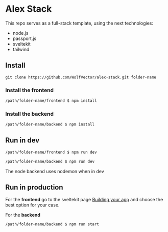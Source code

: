# Alex Stack

This repo serves as a full-stack template, using the next technologies:

- node.js
- passport.js
- sveltekit
- tailwind

## Install

`git clone https://github.com/WolfVector/alex-stack.git folder-name`

### Install the frontend

```bash
/path/folder-name/frontend $ npm install   
```

### Install the backend

```bash
/path/folder-name/backend $ npm install
```

## Run in dev

```bash
/path/folder-name/frontend $ npm run dev   
```

```bash
/path/folder-name/backend $ npm run dev   
```

The node backend uses nodemon when in dev

## Run in production

For the **frontend** go to the sveltekit page <a href="https://kit.svelte.dev/docs/building-your-app">Building your app</a> and choose the best option for your case.

For the **backend**

```bash
/path/folder-name/backend $ npm run start   
```